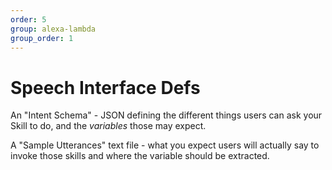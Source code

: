```yaml
---
order: 5
group: alexa-lambda
group_order: 1
---
```


# Speech Interface Defs

An "Intent Schema" - JSON defining the different things users can ask your Skill to do, and the *variables* those may expect.

A "Sample Utterances" text file - what you expect users will actually say to invoke those skills and where the variable should be extracted.

